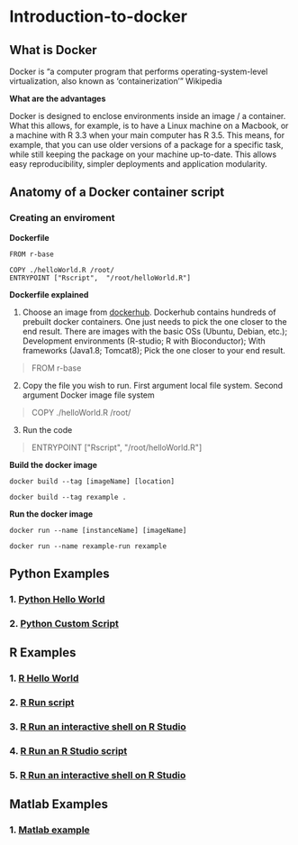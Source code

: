 # Introduction-to-docker

## What is Docker

Docker is “a computer program that performs operating-system-level virtualization, also known as ‘containerization’” Wikipedia

**What are the advantages**

Docker is designed to enclose environments inside an image / a container. What this allows, for example, is to have a Linux machine on a Macbook, or a machine with R 3.3 when your main computer has R 3.5. This means, for example,  that you can use older versions of a package for a specific task, while still keeping the package on your machine up-to-date.
This allows easy reproducibility, simpler deployments and application modularity.

## Anatomy of a Docker container script

### Creating an enviroment

**Dockerfile**

```
FROM r-base

COPY ./helloWorld.R /root/
ENTRYPOINT ["Rscript",  "/root/helloWorld.R"]
```

**Dockerfile explained**

1. Choose an image from [dockerhub](https://hub.docker.com/). Dockerhub contains hundreds of prebuilt docker containers. One just needs to pick the one closer to the end result. There are images with the basic OSs (Ubuntu, Debian, etc.); Development environments (R-studio; R with Bioconductor); With frameworks (Java1.8; Tomcat8); Pick the one closer to your end result.
> FROM r-base

2. Copy the file you wish to run. First argument local file system. Second argument Docker image file system
> COPY ./helloWorld.R /root/

3. Run the code
> ENTRYPOINT ["Rscript",  "/root/helloWorld.R"]

**Build the docker image**

`docker build --tag [imageName] [location]`

`docker build --tag rexample .`

**Run the docker image**

`docker run --name [instanceName] [imageName]`

`docker run --name rexample-run rexample`


## Python Examples

### 1. [Python Hello World](examples/Python/helloWorld)
### 2. [Python Custom Script](examples/Python/)

## R Examples

### 1. [R Hello World](examples/R/helloWorld)
### 2. [R Run script](examples/R/helloWorld)
### 3. [R Run an interactive shell on R Studio](examples/R/helloWorld)
### 4. [R Run an R Studio script](examples/R/helloWorld)
### 5. [R Run an interactive shell on R Studio](examples/R/helloWorld)

## Matlab Examples

### 1. [Matlab example](examples/Matlab/helloWorld)

